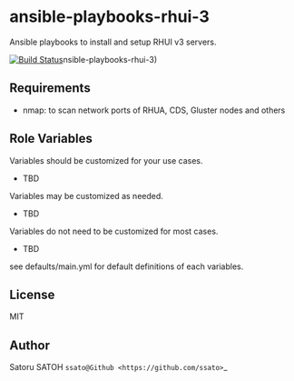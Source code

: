 # ansible-playbooks-rhui-3

Ansible playbooks to install and setup RHUI v3 servers.

[![Build Status](https://img.shields.io/travis/ssato/ansible-playbooks-rhui-3.png)](https://travis-ci.org/ssato/)nsible-playbooks-rhui-3)

## Requirements

- nmap: to scan network ports of RHUA, CDS, Gluster nodes and others

## Role Variables

Variables should be customized for your use cases.

- TBD

Variables may be customized as needed.

- TBD

Variables do not need to be customized for most cases.

- TBD

see defaults/main.yml for default definitions of each variables.

## License

MIT

## Author

Satoru SATOH `ssato@Github <https://github.com/ssato>`_

<!-- vim:sw=2:ts=2:et:
-->
